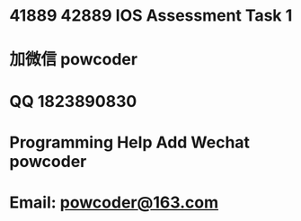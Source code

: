# 41889 42889 IOS Assessment Task 1
# 加微信 powcoder

# QQ 1823890830

# Programming Help Add Wechat powcoder

# Email: powcoder@163.com


